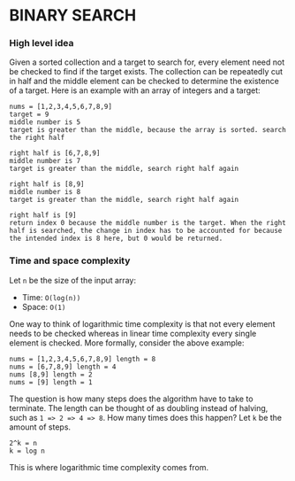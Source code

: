 # BINARY SEARCH

### High level idea

Given a sorted collection and a target to search for, every element need not be checked to find if the target exists. The collection can be repeatedly cut in half and the middle element can be checked to determine the existence of a target. Here is an example with an array of integers and a target:

```
nums = [1,2,3,4,5,6,7,8,9]
target = 9
middle number is 5
target is greater than the middle, because the array is sorted. search the right half

right half is [6,7,8,9]
middle number is 7
target is greater than the middle, search right half again

right half is [8,9]
middle number is 8
target is greater than the middle, search right half again

right half is [9]
return index 0 because the middle number is the target. When the right half is searched, the change in index has to be accounted for because the intended index is 8 here, but 0 would be returned.
```

### Time and space complexity

Let `n` be the size of the input array:

- Time: `O(log(n))` <br>
- Space: `O(1)` <br>

One way to think of logarithmic time complexity is that not every element needs to be checked whereas in linear time complexity every single element is checked. More formally, consider the above example:

```
nums = [1,2,3,4,5,6,7,8,9] length = 8
nums = [6,7,8,9] length = 4
nums [8,9] length = 2
nums = [9] length = 1
```

The question is how many steps does the algorithm have to take to terminate. The length can be thought of as doubling instead of halving, such as `1 => 2 => 4 => 8`. How many times does this happen? Let `k` be the amount of steps.

```
2^k = n
k = log n
```

This is where logarithmic time complexity comes from.
